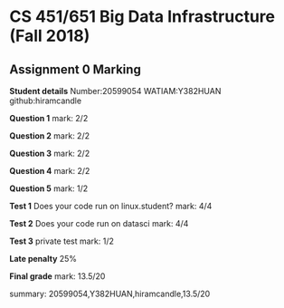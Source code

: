 # CS 451/651 Big Data Infrastructure (Fall 2018)
## Assignment 0 Marking

**Student details**
Number:20599054
WATIAM:Y382HUAN
github:hiramcandle

**Question 1**
mark: 2/2

**Question 2**
mark: 2/2

**Question 3**
mark: 2/2

**Question 4**
mark: 2/2

**Question 5**
mark: 1/2

**Test 1**
Does your code run on linux.student?
mark: 4/4

**Test 2**
Does your code run on datasci
mark: 4/4

**Test 3**
private test
mark: 1/2

**Late penalty**
25%

**Final grade**
mark: 13.5/20

summary: 20599054,Y382HUAN,hiramcandle,13.5/20
